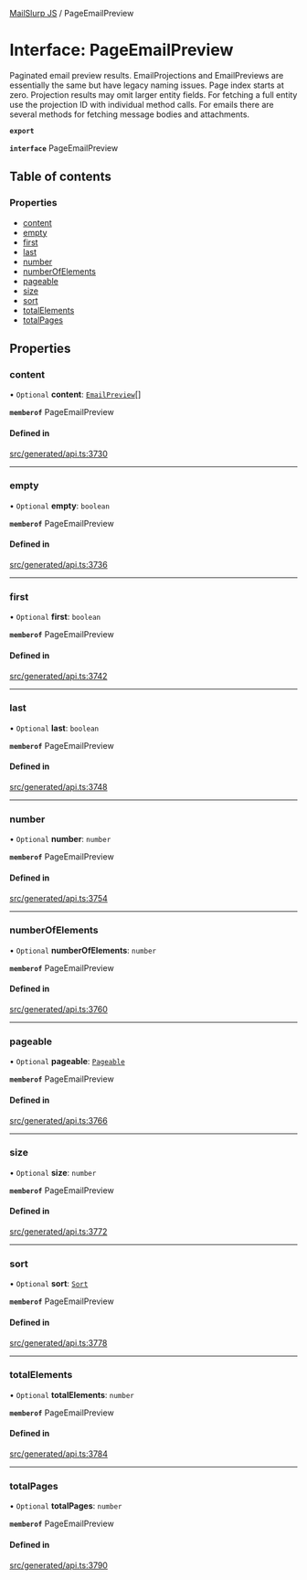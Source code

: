 [MailSlurp JS](../README.md) / PageEmailPreview

# Interface: PageEmailPreview

Paginated email preview results. EmailProjections and EmailPreviews are essentially the same but have legacy naming issues. Page index starts at zero. Projection results may omit larger entity fields. For fetching a full entity use the projection ID with individual method calls. For emails there are several methods for fetching message bodies and attachments.

**`export`**

**`interface`** PageEmailPreview

## Table of contents

### Properties

- [content](PageEmailPreview.md#content)
- [empty](PageEmailPreview.md#empty)
- [first](PageEmailPreview.md#first)
- [last](PageEmailPreview.md#last)
- [number](PageEmailPreview.md#number)
- [numberOfElements](PageEmailPreview.md#numberofelements)
- [pageable](PageEmailPreview.md#pageable)
- [size](PageEmailPreview.md#size)
- [sort](PageEmailPreview.md#sort)
- [totalElements](PageEmailPreview.md#totalelements)
- [totalPages](PageEmailPreview.md#totalpages)

## Properties

### content

• `Optional` **content**: [`EmailPreview`](EmailPreview.md)[]

**`memberof`** PageEmailPreview

#### Defined in

[src/generated/api.ts:3730](https://github.com/mailslurp/mailslurp-client/blob/f0f645f/src/generated/api.ts#L3730)

___

### empty

• `Optional` **empty**: `boolean`

**`memberof`** PageEmailPreview

#### Defined in

[src/generated/api.ts:3736](https://github.com/mailslurp/mailslurp-client/blob/f0f645f/src/generated/api.ts#L3736)

___

### first

• `Optional` **first**: `boolean`

**`memberof`** PageEmailPreview

#### Defined in

[src/generated/api.ts:3742](https://github.com/mailslurp/mailslurp-client/blob/f0f645f/src/generated/api.ts#L3742)

___

### last

• `Optional` **last**: `boolean`

**`memberof`** PageEmailPreview

#### Defined in

[src/generated/api.ts:3748](https://github.com/mailslurp/mailslurp-client/blob/f0f645f/src/generated/api.ts#L3748)

___

### number

• `Optional` **number**: `number`

**`memberof`** PageEmailPreview

#### Defined in

[src/generated/api.ts:3754](https://github.com/mailslurp/mailslurp-client/blob/f0f645f/src/generated/api.ts#L3754)

___

### numberOfElements

• `Optional` **numberOfElements**: `number`

**`memberof`** PageEmailPreview

#### Defined in

[src/generated/api.ts:3760](https://github.com/mailslurp/mailslurp-client/blob/f0f645f/src/generated/api.ts#L3760)

___

### pageable

• `Optional` **pageable**: [`Pageable`](Pageable.md)

**`memberof`** PageEmailPreview

#### Defined in

[src/generated/api.ts:3766](https://github.com/mailslurp/mailslurp-client/blob/f0f645f/src/generated/api.ts#L3766)

___

### size

• `Optional` **size**: `number`

**`memberof`** PageEmailPreview

#### Defined in

[src/generated/api.ts:3772](https://github.com/mailslurp/mailslurp-client/blob/f0f645f/src/generated/api.ts#L3772)

___

### sort

• `Optional` **sort**: [`Sort`](Sort.md)

**`memberof`** PageEmailPreview

#### Defined in

[src/generated/api.ts:3778](https://github.com/mailslurp/mailslurp-client/blob/f0f645f/src/generated/api.ts#L3778)

___

### totalElements

• `Optional` **totalElements**: `number`

**`memberof`** PageEmailPreview

#### Defined in

[src/generated/api.ts:3784](https://github.com/mailslurp/mailslurp-client/blob/f0f645f/src/generated/api.ts#L3784)

___

### totalPages

• `Optional` **totalPages**: `number`

**`memberof`** PageEmailPreview

#### Defined in

[src/generated/api.ts:3790](https://github.com/mailslurp/mailslurp-client/blob/f0f645f/src/generated/api.ts#L3790)
